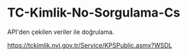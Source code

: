 # TC-Kimlik-No-Sorgulama-Cs
API'den çekilen veriler ile doğrulama.


https://tckimlik.nvi.gov.tr/Service/KPSPublic.asmx?WSDL
